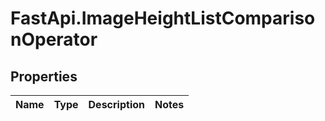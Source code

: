 # FastApi.ImageHeightListComparisonOperator

## Properties
Name | Type | Description | Notes
------------ | ------------- | ------------- | -------------
